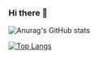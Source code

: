 ### Hi there 👋


![Anurag's GitHub stats](https://github-readme-stats.vercel.app/api?username=OtavioBandeira&show_icons=true&theme=gruvbox)


[![Top Langs](https://github-readme-stats.vercel.app/api/top-langs/?username=OtavioBandeira&layout=compact)](https://github.com/anuraghazra/github-readme-stats)
